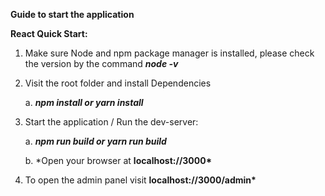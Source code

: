 **Guide to start the application**

**React Quick Start:**

1.  Make sure Node and npm package manager is installed, please check
    the version by the command **_node -v_**

2.  Visit the root folder and install Dependencies

    a. **_npm install or yarn install_**

3.  Start the application / Run the dev-server:

    a. **_npm run build or yarn run build_**

    b. \*Open your browser at **localhost://3000\***

4.  To open the admin panel visit **localhost://3000/admin\***
